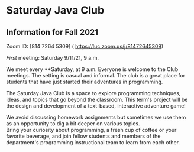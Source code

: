 # Saturday Java Club

## Information for Fall 2021

Zoom ID: [814 7264 5309] ( https://luc.zoom.us/j/81472645309)

*First* meeting: Saturday 9/11/21, 9 a.m.



We meet every **Saturday, at 9 a.m.
Everyone is welcome to the Club meetings.
The setting is casual and informal.
The club is a great place for students that have just
started their adventures in programming.

The Saturday Java Club is a space to explore programming techniques, ideas,
and topics that go beyond the classroom. This term's project will be the design and development
of a text-based, interactive adventure game!

We avoid discussing homework assignments
but sometimes we use them as an opportunity
to dig a bit deeper on various topics.  
Bring your curiosity about programming,
a fresh cup of coffee or your favorite beverage,
and join fellow students and members of the department's
programming instructional team to learn from each other.

